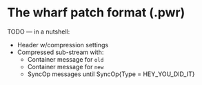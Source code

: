 
# The wharf patch format (.pwr)

TODO — in a nutshell:

  * Header w/compression settings
  * Compressed sub-stream with:
    * Container message for `old`
    * Container message for `new`
    * SyncOp messages until SyncOp{Type = HEY_YOU_DID_IT}
